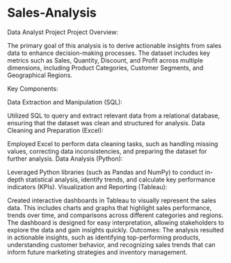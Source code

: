 # Sales-Analysis
Data Analyst Project
Project Overview:

The primary goal of this analysis is to derive actionable insights from sales data to enhance decision-making processes. The dataset includes key metrics such as Sales, Quantity, Discount, and Profit across multiple dimensions, including Product Categories, Customer Segments, and Geographical Regions.

Key Components:

Data Extraction and Manipulation (SQL):

Utilized SQL to query and extract relevant data from a relational database, ensuring that the dataset was clean and structured for analysis.
Data Cleaning and Preparation (Excel):

Employed Excel to perform data cleaning tasks, such as handling missing values, correcting data inconsistencies, and preparing the dataset for further analysis.
Data Analysis (Python):

Leveraged Python libraries (such as Pandas and NumPy) to conduct in-depth statistical analysis, identify trends, and calculate key performance indicators (KPIs).
Visualization and Reporting (Tableau):

Created interactive dashboards in Tableau to visually represent the sales data. This includes charts and graphs that highlight sales performance, trends over time, and comparisons across different categories and regions.
The dashboard is designed for easy interpretation, allowing stakeholders to explore the data and gain insights quickly.
Outcomes: The analysis resulted in actionable insights, such as identifying top-performing products, understanding customer behavior, and recognizing sales trends that can inform future marketing strategies and inventory management.
